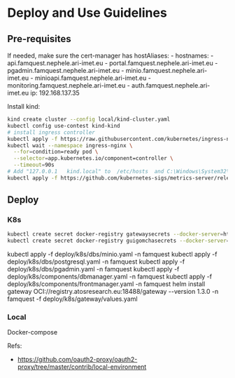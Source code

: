 # Deploy and Use Guidelines

## Pre-requisites

If needed, make sure the cert-manager has 
    hostAliases:
      - hostnames:
        - api.famquest.nephele.ari-imet.eu
        - portal.famquest.nephele.ari-imet.eu
        - pgadmin.famquest.nephele.ari-imet.eu
        - minio.famquest.nephele.ari-imet.eu
        - minioapi.famquest.nephele.ari-imet.eu
        - monitoring.famquest.nephele.ari-imet.eu
        - auth.famquest.nephele.ari-imet.eu
        ip: 192.168.137.35

Install kind:
```bash
kind create cluster --config local/kind-cluster.yaml 
kubectl config use-contest kind-kind
# install ingress controller
kubectl apply -f https://raw.githubusercontent.com/kubernetes/ingress-nginx/main/deploy/static/provider/kind/deploy.yaml
kubectl wait --namespace ingress-nginx \
  --for=condition=ready pod \
  --selector=app.kubernetes.io/component=controller \
  --timeout=90s
# Add "127.0.0.1   kind.local" to  /etc/hosts  and C:\Windows\System32\drivers\etc
kubectl apply -f https://github.com/kubernetes-sigs/metrics-server/releases/latest/download/components.yaml
```

## Deploy 

### K8s

```bash
kubectl create secret docker-registry gatewaysecrets --docker-server=https://registry.atosresearch.eu:18488 --docker-username=REPLACE --docker-password=REPLACE -n famquest
kubectl create secret docker-registry guigomchasecrets --docker-server=https://ghcr.io --docker-username=REPLACE --docker-password=REPLACE -n famquest
```
<!-- 
```bash
helm install db oci://registry-1.docker.io/bitnamicharts/postgresql -n famquest
# To get the password for "postgres" run:
export POSTGRES_PASSWORD=$(kubectl get secret --namespace famquest db-postgresql -o jsonpath="{.data.postgres-password}" | base64 -d)
kubectl port-forward --namespace famquest svc/db-postgresql 5432:5432 &
    PGPASSWORD="$POSTGRES_PASSWORD" psql --host 127.0.0.1 -U postgres -d postgres -p 5432
``` -->

kubectl apply -f deploy/k8s/dbs/minio.yaml -n famquest
kubectl apply -f deploy/k8s/dbs/postgresql.yaml -n famquest
kubectl apply -f deploy/k8s/dbs/pgadmin.yaml -n famquest
kubectl apply -f deploy/k8s/components/dbmanager.yaml -n famquest
kubectl apply -f deploy/k8s/components/frontmanager.yaml -n famquest
helm install gateway  OCI://registry.atosresearch.eu:18488/gateway --version 1.3.0 -n famquest -f deploy/k8s/gateway/values.yaml

### Local

Docker-compose 

Refs:
- https://github.com/oauth2-proxy/oauth2-proxy/tree/master/contrib/local-environment
